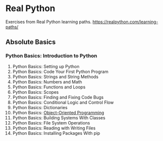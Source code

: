 # Real Python
Exercises from Real Python learning paths.
https://realpython.com/learning-paths/

## Absolute Basics
### Python Basics: Introduction to Python
1. Python Basics: Setting up Python
2. Python Basics: Code Your First Python Program
3. Python Basics: Strings and String Methods
4. Python Basics: Numbers and Math
5. Python Basics: Functions and Loops
6. Python Basics: Scopes
7. Python Basics: Finding and Fixing Code Bugs
8. Python Basics: Conditional Logic and Control Flow
9. Python Basics: Dictionaries
10. Python Basics: [Object-Oriented Programming]([https://google.com](https://github.com/xiajiun/realpython/blob/master/Python%20Basics/%2310%20Object-Oriented%20Programming.py))
11. Python Basics: Building Systems With Classes
12. Python Basics: File System Operations
13. Python Basics: Reading with Writing Files
14. Python Basics: Installing Packages With pip
